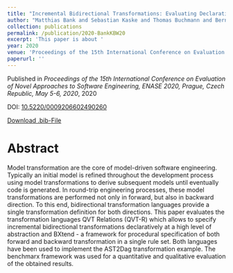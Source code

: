 ```yaml
---
title: "Incremental Bidirectional Transformations: Evaluating Declarative and Imperative Approaches using the AST2Dag Benchmark"
author: "Matthias Bank and Sebastian Kaske and Thomas Buchmann and Bernhard Westfechtel"
collection: publications
permalink: /publication/2020-BankKBW20
excerpt: 'This paper is about '
year: 2020
venue: 'Proceedings of the 15th International Conference on Evaluation of Novel Approaches to Software Engineering, ENASE 2020, Prague, Czech Republic, May 5-6, 2020'
paperurl: ''
---
```


Published in *Proceedings of the 15th International Conference on Evaluation of Novel Approaches to Software Engineering, ENASE 2020, Prague, Czech Republic, May 5-6, 2020*, 2020

DOI: [10.5220/0009206602490260](https://doi.org/10.5220/0009206602490260)

[Download .bib-File](https://tbuchmann.github.io/files/BankKBW20.bib)

Abstract
=====

Model transformation are the core of model-driven software engineering. Typically an initial model is refined throughout the development process using model transformations to derive subsequent models until eventually code is generated. In round-trip engineering processes, these model transformations are performed not only in forward, but also in backward direction. To this end, bidirectional transformation languages provide a single transformation definition for both directions. This paper evaluates the transformation languages QVT Relations (QVT-R) which allows to specify incremental bidirectional transformations declaratively at a high level of abstraction and BXtend - a framework for procedural specification of both forward and backward transformation in a single rule set. Both languages have been used to implement the AST2Dag transformation example. The benchmarx framework was used for a quantitative and qualitative evaluation of the obtained results.